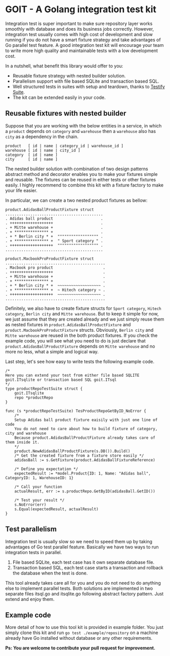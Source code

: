 # GOIT - A Golang integration test kit
Integration test is super important to make sure repository layer works smoothly with database and does its business jobs correctly. However, integration test usually comes with high cost of development and slow running if you do not have a smart fixture strategy and take advantages of Go parallel test feature. A good integration test kit will encourage your team to write more high quality and maintainable tests with a low development cost.

In a nutshell, what benefit this library would offer to you:

- Reusable fixture strategy with nested builder solution.
- Parallelism support with file based SQLite and transaction based SQL.
- Well structured tests in suites with setup and teardown, thanks to [Testify Suite](https://pkg.go.dev/github.com/stretchr/).
- The kit can be extended easily in your code.

## Reusable fixtures with nested builder
Suppose that you are working with the below entities in a service, in which a `product` depends on `category` and `warehouse` then a `warehouse` also has `city` as a dependency in the chain.

    product   [ id | name | category_id | warehouse_id ]
    warehouse [ id | name | city_id ]
    category  [ id | name ]
    city      [ id | name ]

The nested builder solution with combination of two design patterns abstract method and decorator enables you to make your fixtures simple and reusable. The fixtures can be reused in either tests or other fixtures easily. I highly recommend to combine this kit with a fixture factory to make your life easier.

In particular, we can create a two nested product fixtures as bellow:

    product.AdidasBallProductFixture struct
    ...........................................
    . Adidas ball product                     .
    . +++++++++++++++++++                     .
    . + Mitte warehouse +                     .
    . + *************** +                     .
    . + * Berlin city * +  """""""""""""""""" .
    . + *************** +  " Sport category " .
    . +++++++++++++++++++  """""""""""""""""" .
    ...........................................  

    product.MacbookProProductFixture struct
    ............................................
    . Macbook pro product                      .
    . +++++++++++++++++++                      .
    . + Mitte warehouse +                      .
    . + *************** +                      .
    . + * Berlin city * +  ~~~~~~~~~~~~~~~~~~~ .
    . + *************** +  ~ Hitech category ~ .
    . +++++++++++++++++++  ~~~~~~~~~~~~~~~~~~~ .
    ............................................ 

Definitely, we also have to create fixture structs for `Sport category`, `Hitech category`, `Berlin city` and `Mitte warehouse`.
But to keep it simple for now, we just assume that they are created already and we just simply reuse them as nested fixtures in `product.AdidasBallProductFixture` and `product.MacbookProProductFixture` structs.
Obviously, `Berlin city` and `Mitte warehouse` are reused in the both product fixtures. If you check the example code, you will see what you need to do is just declare that `product.AdidasBallProductFixture` depends on `Mitte warehouse` and no more no less, what a simple and logical way.

Last step, let's see how easy to write tests the following example code.

    /* 
    Here you can extend your test from either file based SQLITE goit.ITsqlite or transaction based SQL goit.ITsql 
    */
    type productRepoTestSuite struct {
        goit.ITsqlite
        repo *productRepo
    }

    func (s *productRepoTestSuite) TesProductRepoGetByID_NoError {
        /*
        Setup Adidas ball product fixture eaisily with just one line of code
        You do not need to care about how to build fixture of category, city and warehouse
        Because product.AdidasBallProductFixture already takes care of them inside it.
        */
        product.NewAdidasBallProductFixture(s.DB()).Build()
        /* Get the created fixture from a fixture store easily */
        adidasBall := s.GetFixture(product.AdidasBallFixtureReference)
        
        /* Define you expectation */
        expectedResult := *model.Product{ID: 1, Name: "Adidas ball", CategoryID: 1, WarehouseID: 1}
        
        /* Call your function
        actualResult, err := s.productRepo.GetByID(adidasBall.GetID())
        
        /* Test your result */
        s.NoError(err)
        s.Equal(expectedResult, actualResult)
    }

## Test parallelism
Integration test is usually slow so we need to speed them up by taking advantages of Go test parallel feature. 
Basically we have two ways to run integration tests in parallel.
1. File based SQLite, each test case has it own separate database file.
2. Transaction based SQL, each test case starts a transaction and rollback the database when the test is done.

This tool already takes care all for you and you do not need to do anything else to implement parallel tests.
Both solutions are implemented in two separate files itsql.go and itsqlite.go following abstract factory pattern.
Just extend and enjoy them.

## Example code
More detail of how to use this tool kit is provided in example folder. You just simply clone this kit and run `go test ./example/repository` on a machine already have Go installed without database or any other requirements.

**__Ps: You are welcome to contribute your pull request for improvement.__**